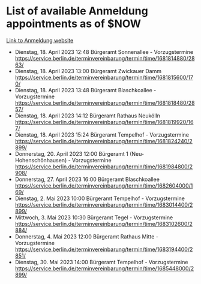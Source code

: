 # List of available Anmeldung appointments as of $NOW
[Link to Anmeldung website](https://service.berlin.de/terminvereinbarung/termin/tag.php?termin=1&anliegen[]=120686&dienstleisterlist=122210,122217,327316,122219,327312,122227,327314,122231,327346,122243,327348,122254,122252,329742,122260,329745,122262,329748,122271,327278,122273,327274,122277,327276,330436,122280,327294,122282,327290,122284,327292,122291,327270,122285,327266,122286,327264,122296,327268,150230,329760,122297,327286,122294,327284,122312,329763,122314,329775,122304,327330,122311,327334,122309,327332,317869,122281,327352,122279,329772,122283,122276,327324,122274,327326,122267,329766,122246,327318,122251,327320,122257,327322,122208,327298,122226,327300&herkunft=http%3A%2F%2Fservice.berlin.de%2Fdienstleistung%2F120686%2F)
- Dienstag, 18. April 2023 12:48 Bürgeramt Sonnenallee - Vorzugstermine https://service.berlin.de/terminvereinbarung/termin/time/1681814880/2863/
- Dienstag, 18. April 2023 13:00 Bürgeramt Zwickauer Damm https://service.berlin.de/terminvereinbarung/termin/time/1681815600/170/
- Dienstag, 18. April 2023 13:48 Bürgeramt Blaschkoallee - Vorzugstermine https://service.berlin.de/terminvereinbarung/termin/time/1681818480/2857/
- Dienstag, 18. April 2023 14:12 Bürgeramt Rathaus Neukölln https://service.berlin.de/terminvereinbarung/termin/time/1681819920/167/
- Dienstag, 18. April 2023 15:24 Bürgeramt Tempelhof - Vorzugstermine https://service.berlin.de/terminvereinbarung/termin/time/1681824240/2899/
- Donnerstag, 20. April 2023 12:00 Bürgeramt 1 (Neu- Hohenschönhausen) - Vorzugstermine https://service.berlin.de/terminvereinbarung/termin/time/1681984800/2908/
- Donnerstag, 27. April 2023 16:00 Bürgeramt Blaschkoallee https://service.berlin.de/terminvereinbarung/termin/time/1682604000/169/
- Dienstag, 2. Mai 2023 10:00 Bürgeramt Tempelhof - Vorzugstermine https://service.berlin.de/terminvereinbarung/termin/time/1683014400/2899/
- Mittwoch, 3. Mai 2023 10:30 Bürgeramt Tegel - Vorzugstermine https://service.berlin.de/terminvereinbarung/termin/time/1683102600/2884/
- Donnerstag, 4. Mai 2023 12:00 Bürgeramt Rathaus Mitte - Vorzugstermine https://service.berlin.de/terminvereinbarung/termin/time/1683194400/2851/
- Dienstag, 30. Mai 2023 14:00 Bürgeramt Tempelhof - Vorzugstermine https://service.berlin.de/terminvereinbarung/termin/time/1685448000/2899/
